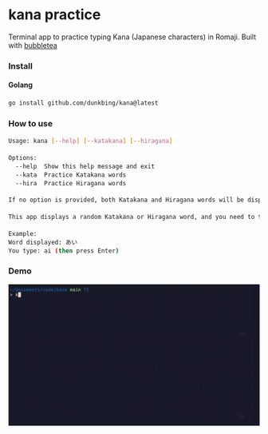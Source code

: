 # kana practice
Terminal app to practice typing Kana (Japanese characters) in Romaji. Built with [bubbletea](https://github.com/charmbracelet/bubbletea)

### Install

#### Golang

```bash
go install github.com/dunkbing/kana@latest
```

### How to use

```bash
Usage: kana [--help] [--katakana] [--hiragana]

Options:
  --help  Show this help message and exit
  --kata  Practice Katakana words
  --hira  Practice Hiragana words

If no option is provided, both Katakana and Hiragana words will be displayed.

This app displays a random Katakana or Hiragana word, and you need to type the corresponding Romaji representation. Press Enter to submit your answer.

Example:
Word displayed: あい
You type: ai (then press Enter)
 ```

### Demo
![demo](./demo/demo.gif)
